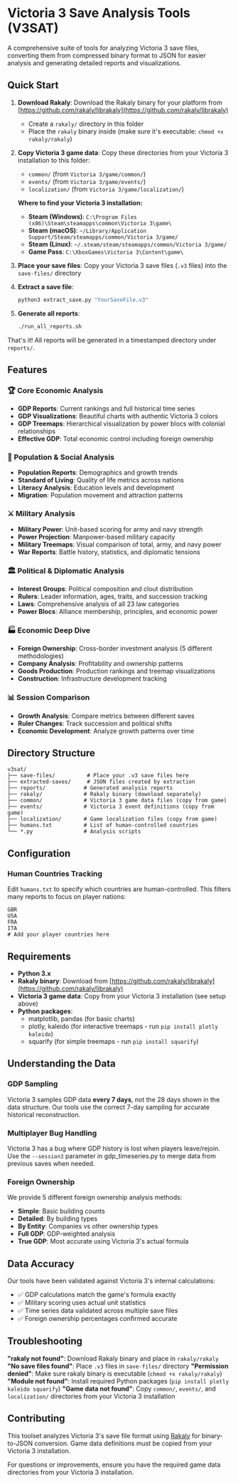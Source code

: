 # Victoria 3 Save Analysis Tools (V3SAT)

A comprehensive suite of tools for analyzing Victoria 3 save files, converting them from compressed binary format to JSON for easier analysis and generating detailed reports and visualizations.

## Quick Start

1. **Download Rakaly**: Download the Rakaly binary for your platform from [https://github.com/rakaly/librakaly](https://github.com/rakaly/librakaly)
   - Create a `rakaly/` directory in this folder
   - Place the `rakaly` binary inside (make sure it's executable: `chmod +x rakaly/rakaly`)

2. **Copy Victoria 3 game data**: Copy these directories from your Victoria 3 installation to this folder:
   - `common/` (from `Victoria 3/game/common/`)
   - `events/` (from `Victoria 3/game/events/`)  
   - `localization/` (from `Victoria 3/game/localization/`)
   
   **Where to find your Victoria 3 installation:**
   - **Steam (Windows)**: `C:\Program Files (x86)\Steam\steamapps\common\Victoria 3\game\`
   - **Steam (macOS)**: `~/Library/Application Support/Steam/steamapps/common/Victoria 3/game/`
   - **Steam (Linux)**: `~/.steam/steam/steamapps/common/Victoria 3/game/`
   - **Game Pass**: `C:\XboxGames\Victoria 3\Content\game\`

3. **Place your save files**: Copy your Victoria 3 save files (`.v3` files) into the `save-files/` directory

4. **Extract a save file**:
   ```bash
   python3 extract_save.py "YourSaveFile.v3"
   ```

5. **Generate all reports**:
   ```bash
   ./run_all_reports.sh
   ```

That's it! All reports will be generated in a timestamped directory under `reports/`.

## Features

### 🏆 Core Economic Analysis
- **GDP Reports**: Current rankings and full historical time series
- **GDP Visualizations**: Beautiful charts with authentic Victoria 3 colors
- **GDP Treemaps**: Hierarchical visualization by power blocs with colonial relationships
- **Effective GDP**: Total economic control including foreign ownership

### 👥 Population & Social Analysis
- **Population Reports**: Demographics and growth trends
- **Standard of Living**: Quality of life metrics across nations
- **Literacy Analysis**: Education levels and development
- **Migration**: Population movement and attraction patterns

### ⚔️ Military Analysis
- **Military Power**: Unit-based scoring for army and navy strength
- **Power Projection**: Manpower-based military capacity
- **Military Treemaps**: Visual comparison of total, army, and navy power
- **War Reports**: Battle history, statistics, and diplomatic tensions

### 🏛️ Political & Diplomatic Analysis
- **Interest Groups**: Political composition and clout distribution
- **Rulers**: Leader information, ages, traits, and succession tracking
- **Laws**: Comprehensive analysis of all 23 law categories
- **Power Blocs**: Alliance membership, principles, and economic power

### 🏭 Economic Deep Dive
- **Foreign Ownership**: Cross-border investment analysis (5 different methodologies)
- **Company Analysis**: Profitability and ownership patterns
- **Goods Production**: Production rankings and treemap visualizations
- **Construction**: Infrastructure development tracking

### 📊 Session Comparison
- **Growth Analysis**: Compare metrics between different saves
- **Ruler Changes**: Track succession and political shifts
- **Economic Development**: Analyze growth patterns over time

## Directory Structure

```
v3sat/
├── save-files/          # Place your .v3 save files here
├── extracted-saves/     # JSON files created by extraction
├── reports/            # Generated analysis reports
├── rakaly/             # Rakaly binary (download separately)
├── common/             # Victoria 3 game data files (copy from game)
├── events/             # Victoria 3 event definitions (copy from game)
├── localization/       # Game localization files (copy from game)
├── humans.txt          # List of human-controlled countries
└── *.py                # Analysis scripts
```

## Configuration

### Human Countries Tracking
Edit `humans.txt` to specify which countries are human-controlled. This filters many reports to focus on player nations:

```
GBR
USA
FRA
ITA
# Add your player countries here
```

## Requirements

- **Python 3.x**
- **Rakaly binary**: Download from [https://github.com/rakaly/librakaly](https://github.com/rakaly/librakaly)
- **Victoria 3 game data**: Copy from your Victoria 3 installation (see setup above)
- **Python packages**: 
  - matplotlib, pandas (for basic charts)
  - plotly, kaleido (for interactive treemaps - run `pip install plotly kaleido`)
  - squarify (for simple treemaps - run `pip install squarify`)

## Understanding the Data

### GDP Sampling
Victoria 3 samples GDP data **every 7 days**, not the 28 days shown in the data structure. Our tools use the correct 7-day sampling for accurate historical reconstruction.

### Multiplayer Bug Handling
Victoria 3 has a bug where GDP history is lost when players leave/rejoin. Use the `--session3` parameter in gdp_timeseries.py to merge data from previous saves when needed.

### Foreign Ownership
We provide 5 different foreign ownership analysis methods:
- **Simple**: Basic building counts
- **Detailed**: By building types
- **By Entity**: Companies vs other ownership types
- **Full GDP**: GDP-weighted analysis
- **True GDP**: Most accurate using Victoria 3's actual formula

## Data Accuracy

Our tools have been validated against Victoria 3's internal calculations:
- ✅ GDP calculations match the game's formula exactly
- ✅ Military scoring uses actual unit statistics
- ✅ Time series data validated across multiple save files
- ✅ Foreign ownership percentages confirmed accurate

## Troubleshooting

**"rakaly not found"**: Download Rakaly binary and place in `rakaly/rakaly`
**"No save files found"**: Place `.v3` files in `save-files/` directory
**"Permission denied"**: Make sure rakaly binary is executable (`chmod +x rakaly/rakaly`)
**"Module not found"**: Install required Python packages (`pip install plotly kaleido squarify`)
**"Game data not found"**: Copy `common/`, `events/`, and `localization/` directories from your Victoria 3 installation

## Contributing

This toolset analyzes Victoria 3's save file format using [Rakaly](https://github.com/rakaly/librakaly) for binary-to-JSON conversion. Game data definitions must be copied from your Victoria 3 installation.

For questions or improvements, ensure you have the required game data directories from your Victoria 3 installation.